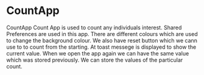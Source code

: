 # CountApp
CountApp
Count App is used to count any individuals interest.
Shared Preferences are used in this app.
There are different colours which are used to change the background colour.
We also have reset button which we cann use to to count from the starting.
At toast messege is displayed to show the current value.
When we open the app again we can have the same value which was stored previously.
We can store the values of the particular count.
